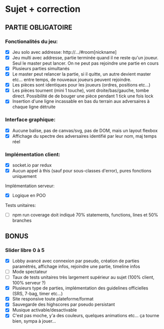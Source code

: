 # Sujet + correction

## PARTIE OBLIGATOIRE

### Fonctionalités du jeu:
- [x] Jeu solo avec addresse: http://.../#room[nickname]
- [x] Jeu multi avec addresse, partie terminée quand il ne reste qu'un joueur. Seul le master peut lancer. On ne peut pas rejoindre une partie en cours
- [x] Plusieurs parties simultanés
- [x] Le master peut relancer la partie, si il quitte, un autre devient master etc... entre temps, de nouveaux joueurs peuvent rejoindre.
- [x] Les pièces sont identiques pour les joueurs (ordres, positions etc...)
- [x] Les pièces tournent (mini 1 touche), vont droite/bas/gauche, tombe direct. Possibilité de de bouger une pièce pendant 1 tick une fois lock
- [x] Insertion d'une ligne incassable en bas du terrain aux adversaires à chaque ligne détruite

### Interface graphique:
- [x] Aucune balise, pas de canvas/svg, pas de DOM, mais un layout flexbox
- [x] Affichage du spectre des adversaires identifié par leur nom, maj temps réel

### Implémentation client:
- [x] socket.io par redux
- [x] Aucun appel à this (sauf pour sous-classes d'error), pures fonctions uniquement

Implémentation serveur:
- [x] Logique en POO

Tests unitaires:
- [ ] npm run coverage doit indiqué 70% statements, functions, lines et 50% branches

## BONUS

### Slider libre 0 à 5
- [x] Lobby avancé avec connexion par pseudo, création de parties paramétrés, affichage infos, rejoindre une partie, timeline infos
- [ ] Mode spectateur
- [ ] Taux de tests unitaires très largement supérieur au sujet (100% client, 100% serveur ?)
- [x] Plusieurs type de parties, implémentation des guidelines officielles (SRS, 7-bag, timer etc...)
- [x] Site responsive toute plateforme/format
- [x] Sauvegarde des highscores par pseudo persistant
- [x] Musique activable/desactivable
- [x] C'est pas moche, y'a des couleurs, quelques animations etc... ça tourne bien, sympa à jouer...
